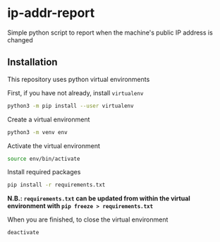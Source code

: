 # ip-addr-report
Simple python script to report when the machine's public IP address is changed

## Installation
This repository uses python virtual environments

First, if you have not already, install `virtualenv`
```bash
python3 -m pip install --user virtualenv
```

Create a virtual environment
```bash
python3 -m venv env
```

Activate the virtual environment
```bash
source env/bin/activate
```

Install required packages
```bash
pip install -r requirements.txt
```

**N.B.: `requirements.txt` can be updated from within the virtual environment with `pip freeze > requirements.txt`**

When you are finished, to close the virtual environment
```bash
deactivate
```
